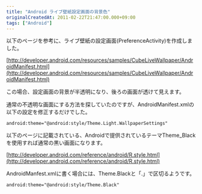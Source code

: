 ```yaml
---
title: "Android ライブ壁紙設定画面の背景色"
originalCreatedAt: 2011-02-22T21:47:00.000+09:00
tags: ["Android"]
---
```

以下のページを参考に、ライブ壁紙の設定画面(PreferenceActivity)を作成しました。
<!--more-->
[http://developer.android.com/resources/samples/CubeLiveWallpaper/AndroidManifest.html](http://developer.android.com/resources/samples/CubeLiveWallpaper/AndroidManifest.html)

この場合、設定画面の背景が半透明になり、後ろの画面が透けて見えます。

通常の不透明な画面にする方法を探していたのですが、AndroidManifest.xmlの以下の設定を修正するだけでした。

```
android:theme="@android:style/Theme.Light.WallpaperSettings"
```

以下のページに記載されている、Androidで提供されているテーマTheme\_Blackを使用すれば通常の黒い画面になります。

[http://developer.android.com/reference/android/R.style.html](http://developer.android.com/reference/android/R.style.html)

AndroidManfest.xmlに書く場合には、Theme.Blackと「.」で区切るようです。

```
android:theme="@android:style/Theme.Black"
```
